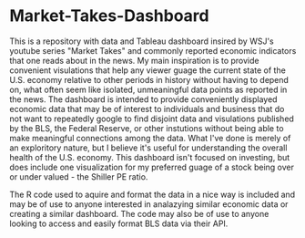 # Market-Takes-Dashboard
This is a repository with data and Tableau dashboard insired by WSJ's youtube series "Market Takes" and commonly reported economic indicators that one reads about in the news. My main inspiration is to provide convenient visulations that help any viewer guage the current state of the U.S. economy relative to other periods in history without having to depend on, what often seem like isolated, unmeaningful data points as reported in the news. The dashboard is intended to provide conveniently displayed economic data that may be of interest to individuals and business that do not want to repeatedly google to find disjoint data and visulations published by the BLS, the Federal Reserve, or other instutions without being able to make meaningful connections among the data. What I've done is merely of an exploritory nature, but I believe it's useful for understanding the overall health of the U.S. economy. This dashboard isn't focused on investing, but does include one visualization for my preferred guage of a stock being over or under valued - the Shiller PE ratio. 

The R code used to aquire and format the data in a nice way is included and may be of use to anyone interested in analazying similar economic data or creating a similar dashboard. The code may also be of use to anyone looking to access and easily format BLS data via their API.
